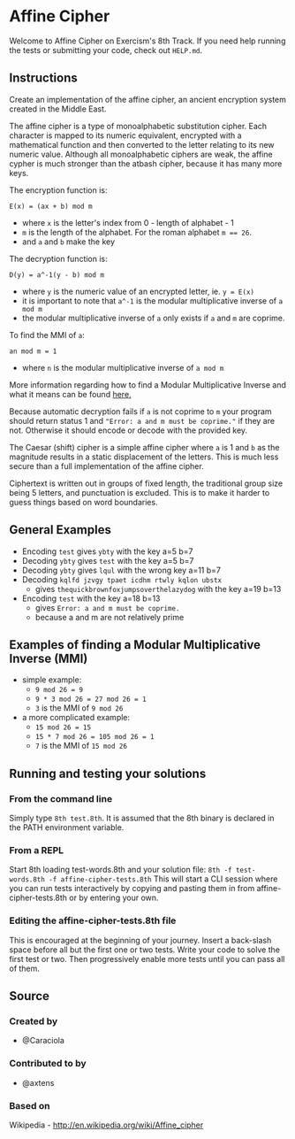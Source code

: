# Affine Cipher

Welcome to Affine Cipher on Exercism's 8th Track.
If you need help running the tests or submitting your code, check out `HELP.md`.

## Instructions

Create an implementation of the affine cipher,
an ancient encryption system created in the Middle East.

The affine cipher is a type of monoalphabetic substitution cipher.
Each character is mapped to its numeric equivalent, encrypted with
a mathematical function and then converted to the letter relating to
its new numeric value. Although all monoalphabetic ciphers are weak,
the affine cypher is much stronger than the atbash cipher,
because it has many more keys.

The encryption function is:

`E(x) = (ax + b) mod m`

- where `x` is the letter's index from 0 - length of alphabet - 1
- `m` is the length of the alphabet. For the roman alphabet `m == 26`.
- and `a` and `b` make the key

The decryption function is:

`D(y) = a^-1(y - b) mod m`

- where `y` is the numeric value of an encrypted letter, ie. `y = E(x)`
- it is important to note that `a^-1` is the modular multiplicative inverse
  of `a mod m`
- the modular multiplicative inverse of `a` only exists if `a` and `m` are
  coprime.

To find the MMI of `a`:

`an mod m = 1`

- where `n` is the modular multiplicative inverse of `a mod m`

More information regarding how to find a Modular Multiplicative Inverse
and what it means can be found [here.](https://en.wikipedia.org/wiki/Modular_multiplicative_inverse)

Because automatic decryption fails if `a` is not coprime to `m` your
program should return status 1 and `"Error: a and m must be coprime."`
if they are not. Otherwise it should encode or decode with the
provided key.

The Caesar (shift) cipher is a simple affine cipher where `a` is 1 and
`b` as the magnitude results in a static displacement of the letters.
This is much less secure than a full implementation of the affine cipher.

Ciphertext is written out in groups of fixed length, the traditional group
size being 5 letters, and punctuation is excluded. This is to make it
harder to guess things based on word boundaries.

## General Examples

- Encoding `test` gives `ybty` with the key a=5 b=7
- Decoding `ybty` gives `test` with the key a=5 b=7
- Decoding `ybty` gives `lqul` with the wrong key a=11 b=7
- Decoding `kqlfd jzvgy tpaet icdhm rtwly kqlon ubstx`
  - gives `thequickbrownfoxjumpsoverthelazydog` with the key a=19 b=13
- Encoding `test` with the key a=18 b=13
  - gives `Error: a and m must be coprime.`
  - because a and m are not relatively prime

## Examples of finding a Modular Multiplicative Inverse (MMI)

- simple example:
  - `9 mod 26 = 9`
  - `9 * 3 mod 26 = 27 mod 26 = 1`
  - `3` is the MMI of `9 mod 26`
- a more complicated example:
  - `15 mod 26 = 15`
  - `15 * 7 mod 26 = 105 mod 26 = 1`
  - `7` is the MMI of `15 mod 26`

## Running and testing your solutions
 
### From the command line
 
Simply type `8th test.8th`. It is assumed that the 8th binary is declared in the PATH environment variable.
 
### From a REPL
 
Start 8th loading test-words.8th and your solution file:
`8th -f test-words.8th -f affine-cipher-tests.8th`
This will start a CLI session where you can run tests interactively by copying and pasting them in from affine-cipher-tests.8th or by entering your own. 
 
### Editing the affine-cipher-tests.8th file
 
This is encouraged at the beginning of your journey. Insert a back-slash space before all but the first one or two tests. Write your code to solve the first test or two. Then progressively enable more tests until you can pass all of them.

## Source

### Created by

- @Caraciola

### Contributed to by

- @axtens

### Based on

Wikipedia - http://en.wikipedia.org/wiki/Affine_cipher